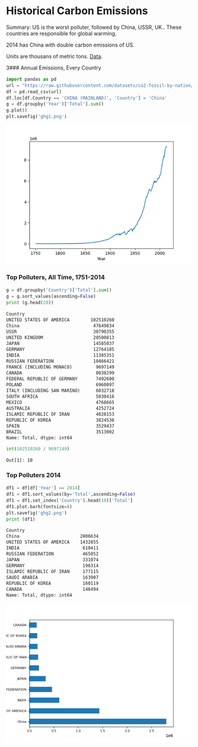 # Historical Carbon Emissions

Summary: US is the worst polluter, followed by China, USSR, UK.. These
countries are responsible for global warming.

2014 has China with double carbon emissions of US. 

Units are thousans of metric tons. [Data](https://github.com/datasets/co2-fossil-by-nation).

3### Annual Emissions, Every Country

```python
import pandas as pd
url = "https://raw.githubusercontent.com/datasets/co2-fossil-by-nation/master/data/fossil-fuel-co2-emissions-by-nation.csv"
df = pd.read_csv(url)
df.loc[df.Country == 'CHINA (MAINLAND)', 'Country'] = 'China'
g = df.groupby('Year')['Total'].sum()
g.plot()
plt.savefig('ghg1.png')
```

![](ghg1.png)

### Top Polluters, All Time, 1751-2014

```python
g = df.groupby('Country')['Total'].sum()
g = g.sort_values(ascending=False)
print (g.head(20))
```

```text
Country
UNITED STATES OF AMERICA        102510260
China                            47649834
USSR                             30790355
UNITED KINGDOM                   20500813
JAPAN                            14585037
GERMANY                          12764185
INDIA                            11385351
RUSSIAN FEDERATION               10466421
FRANCE (INCLUDING MONACO)         9697149
CANADA                            8038299
FEDERAL REPUBLIC OF GERMANY       7492600
POLAND                            6960097
ITALY (INCLUDING SAN MARINO)      6032718
SOUTH AFRICA                      5030416
MEXICO                            4768665
AUSTRALIA                         4252724
ISLAMIC REPUBLIC OF IRAN          4028153
REPUBLIC OF KOREA                 3824538
SPAIN                             3529437
BRAZIL                            3513002
Name: Total, dtype: int64
```

```python
int(102510260 / 9697149)
```

```text
Out[1]: 10
```

### Top Polluters 2014

```python
df1 = df[df['Year'] == 2014]
df1 = df1.sort_values(by='Total',ascending=False)
df1 = df1.set_index('Country').head(10)['Total']
df1.plot.barh(fontsize=8)
plt.savefig('ghg2.png')
print (df1)
```

```text
Country
China                       2806634
UNITED STATES OF AMERICA    1432855
INDIA                        610411
RUSSIAN FEDERATION           465052
JAPAN                        331074
GERMANY                      196314
ISLAMIC REPUBLIC OF IRAN     177115
SAUDI ARABIA                 163907
REPUBLIC OF KOREA            160119
CANADA                       146494
Name: Total, dtype: int64
```

![](ghg2.png)

